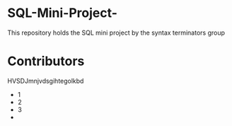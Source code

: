# SQL-Mini-Project-
This repository holds the SQL mini project by the syntax terminators group
# Contributors 
HVSDJmnjvdsgihtegolkbd
* 1
* 2 
* 3 
*
